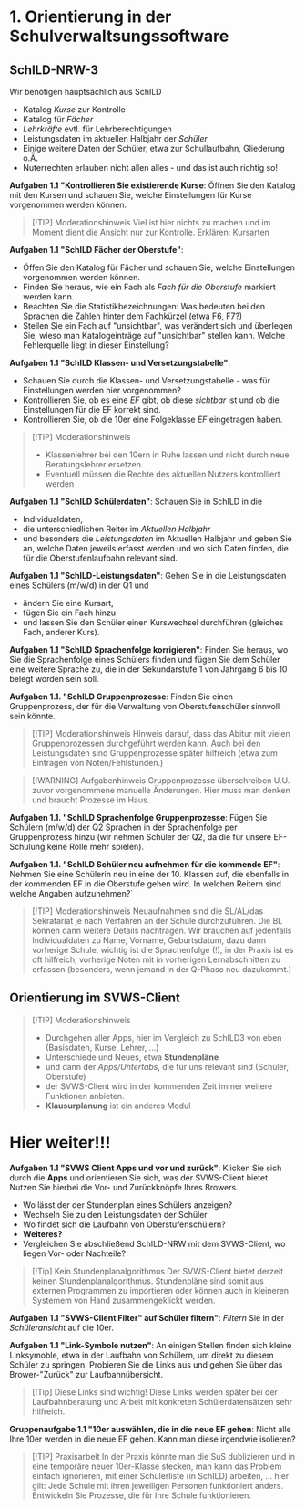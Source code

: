 # 1. Orientierung in der Schulverwaltsungssoftware

## SchILD-NRW-3

Wir benötigen hauptsächlich aus SchILD
+ Katalog *Kurse* zur Kontrolle
+ Katalog für *Fächer*
+ *Lehrkräfte* evtl. für Lehrberechtigungen
+ Leistungsdaten im aktuellen Halbjahr der *Schüler*
+ Einige weitere Daten der Schüler, etwa zur Schullaufbahn, Gliederung o.Ä.
+ Nuterrechten erlauben nicht allen alles - und das ist auch richtig so!

**Aufgaben 1.1 "Kontrollieren Sie existierende Kurse**: Öffnen Sie den Katalog mit den Kursen und schauen Sie, welche Einstellungen für Kurse vorgenommen werden können.

>[!TIP] Moderationshinweis
> Viel ist hier nichts zu machen und im Moment dient die Ansicht nur zur Kontrolle.
> Erklären: Kursarten

**Aufgaben 1.1 "SchILD Fächer der Oberstufe"**:
+ Öffen Sie den Katalog für Fächer und schauen Sie, welche Einstellungen vorgenommen werden können.
+ Finden Sie heraus, wie ein Fach als *Fach für die Oberstufe* markiert werden kann.
+ Beachten Sie die Statistikbezeichnungen: Was bedeuten bei den Sprachen die Zahlen hinter dem Fachkürzel (etwa F6, F7?) 
+ Stellen Sie ein Fach auf "unsichtbar", was verändert sich und überlegen Sie, wieso man Katalogeinträge auf "unsichtbar" stellen kann. Welche Fehlerquelle liegt in dieser Einstellung?

**Aufgaben 1.1 "SchILD Klassen- und Versetzungstabelle"**:
+ Schauen Sie durch die Klassen- und Versetzungstabelle - was für Einstellungen werden hier vorgenommen?
+ Kontrollieren Sie, ob es eine *EF* gibt, ob diese *sichtbar* ist und ob die Einstellungen für die EF korrekt sind.
+ Kontrollieren Sie, ob die 10er eine Folgeklasse *EF* eingetragen haben.

> [!TIP] Moderationshinweis
> * Klassenlehrer bei den 10ern in Ruhe lassen und nicht durch neue Beratungslehrer ersetzen.
> * Eventuell müssen die Rechte des aktuellen Nutzers kontrolliert werden

**Aufgaben 1.1 "SchILD Schülerdaten"**: Schauen Sie in SchILD in die
+ Individualdaten,
+ die unterschiedlichen Reiter im *Aktuellen Halbjahr*
+ und besonders die *Leistungsdaten* im Aktuellen Halbjahr
und geben Sie an, welche Daten jeweils erfasst werden und wo sich Daten finden, die für die Oberstufenlaufbahn relevant sind.

**Aufgaben 1.1 "SchILD-Leistungsdaten"**: Gehen Sie in die Leistungsdaten eines Schülers (m/w/d) in der Q1 und 
+ ändern Sie eine Kursart,
+ fügen Sie ein Fach hinzu
+ und lassen Sie den Schüler einen Kurswechsel durchführen (gleiches Fach, anderer Kurs).

**Aufgaben 1.1 "SchILD Sprachenfolge korrigieren"**: Finden Sie heraus, wo Sie die Sprachenfolge eines Schülers finden und fügen Sie dem Schüler eine weitere Sprache zu, die in der Sekundarstufe 1 von Jahrgang 6 bis 10 belegt worden sein soll. 

**Aufgaben 1.1. "SchILD Gruppenprozesse**: Finden Sie einen Gruppenprozess, der für die Verwaltung von Oberstufenschüler sinnvoll sein könnte.

>[!TIP] Moderationshinweis
> Hinweis darauf, dass das Abitur mit vielen Gruppenprozessen durchgeführt werden kann.
> Auch bei den Leistungsdaten sind Gruppenprozesse später hilfreich (etwa zum Eintragen von Noten/Fehlstunden.)

> [!WARNING] Aufgabenhinweis
> Gruppenprozesse überschreiben U.U. zuvor vorgenommene manuelle Änderungen. Hier muss man denken und braucht Prozesse im Haus.

**Aufgaben 1.1. "SchILD Sprachenfolge Gruppenprozesse**: Fügen Sie Schülern (m/w/d) der Q2 Sprachen in der Sprachenfolge per Gruppenprozess hinzu (wir nehmen Schüler der Q2, da die für unsere EF-Schulung keine Rolle mehr spielen).

**Aufgaben 1.1. "SchILD Schüler neu aufnehmen für die kommende EF"**: Nehmen Sie eine Schülerin neu in eine der 10. Klassen auf, die ebenfalls in der kommenden EF in die Oberstufe gehen wird. In welchen Reitern sind welche Angaben aufzunehmen?`

>[!TIP] Moderationshinweis
> Neuaufnahmen sind die SL/AL/das Sekratariat je nach Verfahren an der Schule durchzuführen. Die BL können dann weitere Details nachtragen.
> Wir brauchen auf jedenfalls Individualdaten zu Name, Vorname, Geburtsdatum, dazu dann vorherige Schule, wichtig ist die Sprachenfolge (!), in der Praxis ist es oft hilfreich, vorherige Noten mit in vorherigen Lernabschnitten zu erfassen (besonders, wenn jemand in der Q-Phase neu dazukommt.)

## Orientierung im SVWS-Client

> [!TIP] Moderationshinweis
> + Durchgehen aller Apps, hier im Vergleich zu SchILD3 von eben (Basisdaten, Kurse, Lehrer, ...)
> + Unterschiede und Neues, etwa **Stundenpläne**
> + und dann der *Apps/Untertabs*, die für uns relevant sind (Schüler, Oberstufe)
> + der SVWS-Client wird in der kommenden Zeit immer weitere Funktionen anbieten.
> + **Klausurplanung** ist ein anderes Modul

# Hier weiter!!!

**Aufgaben 1.1 "SVWS Client Apps und vor und zurück"**: Klicken Sie sich durch die **Apps** und orientieren Sie sich, was der SVWS-Client bietet. Nutzen Sie hierbei die Vor- und Zurückknöpfe Ihres Browers.
+ Wo lässt der der Stundenplan eines Schülers anzeigen?
+ Wechseln Sie zu den Leistungsdaten der Schüler
+ Wo findet sich die Laufbahn von Oberstufenschülern?
+ **Weiteres?**
+ Vergleichen Sie abschließend SchILD-NRW mit dem SVWS-Client, wo liegen Vor- oder Nachteile?

>[!Tip] Kein Stundenplanalgorithmus
> Der SVWS-Client bietet derzeit keinen Stundenplanalgorithmus. Stundenpläne sind somit aus externen Programmen zu importieren oder können auch in kleineren Systemem von Hand zusammengeklickt werden.

**Aufgaben 1.1 "SVWS-Client Filter" auf Schüler filtern"**: *Filtern* Sie in der *Schüleransicht* auf die 10er.

**Aufgaben 1.1 "Link-Symbole nutzen"**: An einigen Stellen finden sich kleine Linksymoble, etwa in der Laufbahn von Schülern, um direkt zu diesem Schüler zu springen. Probieren Sie die Links aus und gehen Sie über das Brower-"Zurück" zur Laufbahnübersicht.

>[!Tip] Diese Links sind wichtig!
> Diese Links werden später bei der Laufbahnberatung und Arbeit mit konkreten Schülerdatensätzen sehr hilfreich.

**Gruppenaufgabe 1.1 "10er auswählen, die in die neue EF gehen**: Nicht alle Ihre 10er werden in die neue EF gehen. Kann man diese irgendwie isolieren?

>[!TIP] Praxisarbeit
> In der Praxis könnte man die SuS dublizieren und in eine temporäre neuer 10er-Klasse stecken, man kann das Problem einfach ignorieren, mit einer Schülerliste (in SchILD) arbeiten, ... hier gilt: Jede Schule mit ihren jeweiligen Personen funktioniert anders. Entwickeln Sie Prozesse, die für Ihre Schule funktionieren. 

